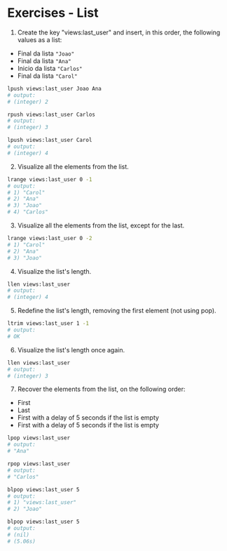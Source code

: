 # Exercises - List

1. Create the key "views:last_user" and insert, in this order, the following values as a list:

- Final da lista `"Joao"`
- Final da lista `"Ana"`
- Inicio da lista `"Carlos"`
- Final da lista `"Carol"`

```bash
lpush views:last_user Joao Ana
# output:
# (integer) 2

rpush views:last_user Carlos
# output:
# (integer) 3

lpush views:last_user Carol
# output:
# (integer) 4
```

2. Visualize all the elements from the list.

```bash
lrange views:last_user 0 -1
# output:
# 1) "Carol"
# 2) "Ana"
# 3) "Joao"
# 4) "Carlos"
```

3. Visualize all the elements from the list, except for the last.

```bash
lrange views:last_user 0 -2
# 1) "Carol"
# 2) "Ana"
# 3) "Joao"
```

4. Visualize the list's length.

```bash
llen views:last_user
# output:
# (integer) 4
```

5. Redefine the list's length, removing the first element (not using pop).

```bash
ltrim views:last_user 1 -1
# output:
# OK
```

6. Visualize the list's length once again.

```bash
llen views:last_user
# output:
# (integer) 3
```

7. Recover the elements from the list, on the following order:

- First
- Last
- First with a delay of 5 seconds if the list is empty
- First with a delay of 5 seconds if the list is empty

```bash
lpop views:last_user
# output:
# "Ana"

rpop views:last_user
# output:
# "Carlos"

blpop views:last_user 5
# output:
# 1) "views:last_user"
# 2) "Joao"

blpop views:last_user 5
# output:
# (nil)
# (5.06s)
```
